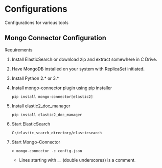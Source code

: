 # Configurations
Configurations for various tools

## Mongo Connector Configuration

Requirements

1. Install ElasticSearch or download zip and extract somewhere in C Drive.
2. Have MongoDB installed on your system with ReplicaSet initiated.
3. Install Python 2.* or 3.* 
4. Install mongo-connector plugin using pip installer
    ```
    pip install mongo-connector[elastic2]
    ```
5. Install elastic2_doc_manager
    ```
    pip install elastic2_doc_manager
    ```
 6. Start ElasticSearch
    ```
    C:/elastic_search_directory/elasticsearch
    ```
7.  Start Mongo-Connector
    ```
    > mongo-connector -c config.json
    ```
    
    * Lines starting with __ (double underscores) is a comment.
